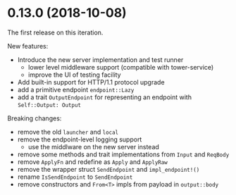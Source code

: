 <a name="0.13.0"></a>
# 0.13.0 (2018-10-08)

The first release on this iteration.

New features:

* Introduce the new server implementation and test runner
  - lower level middleware support (compatible with tower-service)
  - improve the UI of testing facility
* Add built-in support for HTTP/1.1 protocol upgrade
* add a primitive endpoint `endpoint::Lazy`
* add a trait `OutputEndpoint` for representing an endpoint with `Self::Output: Output`

Breaking changes:

* remove the old `launcher` and `local`
* remove the endpoint-level logging support
  - use the middlware on the new server instead
* remove some methods and trait implementations from `Input` and `ReqBody`
* remove `ApplyFn` and redefine as `Apply` and `ApplyRaw`
* remove the wrapper struct `SendEndpoint` and `impl_endpoint!()`
* rename `IsSendEndpoint` to `SendEndpoint`
* remove constructors and `From<T>` impls from payload in `output::body`